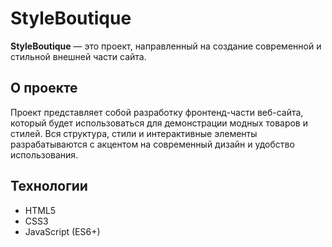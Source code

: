 # StyleBoutique

**StyleBoutique** — это проект, направленный на создание современной и стильной внешней части сайта.

## О проекте

Проект представляет собой разработку фронтенд-части веб-сайта, который будет использоваться для демонстрации модных товаров и стилей. Вся структура, стили и интерактивные элементы разрабатываются с акцентом на современный дизайн и удобство использования.

## Технологии

- HTML5
- CSS3
- JavaScript (ES6+)

